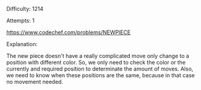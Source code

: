 Difficulty: 1214

Attempts: 1

https://www.codechef.com/problems/NEWPIECE

Explanation:

The new piece doesn't have a really complicated move only change to a position with 
different color. So, we only need to check the color or the currently and required 
position to determinate the amount of moves. Also, we need to know when these positions 
are the same, because in that case no movement needed.
